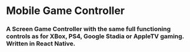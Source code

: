 # Mobile Game Controller

### A Screen Game Controller with the same full functioning controls as for XBox, PS4, Google Stadia or AppleTV gaming. Written in React Native.